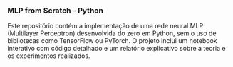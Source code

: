 ### MLP from Scratch - Python

Este repositório contém a implementação de uma rede neural MLP (Multilayer Perceptron) desenvolvida do zero em Python, sem o uso de bibliotecas como TensorFlow ou PyTorch. O projeto inclui um notebook interativo com código detalhado e um relatório explicativo sobre a teoria e os experimentos realizados.
